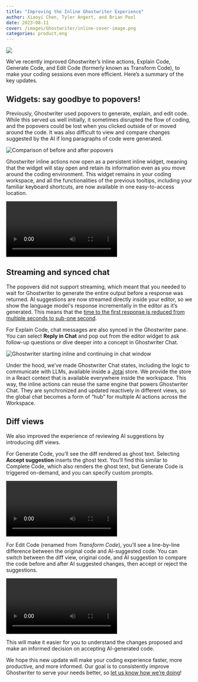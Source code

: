 ```yaml
---
title: "Improving the Inline Ghostwriter Experience"
author: Xiaoyi Chen, Tyler Angert, and Brian Pool
date: 2023-08-11
cover: /images/Ghostwriter/inline-cover-image.png
categories: product,eng
---
```


![](https://blog.replit.com/images/Ghostwriter/inline-cover-image.png)

We’ve recently improved Ghostwriter’s inline actions, Explain Code, Generate Code, and Edit Code (formerly known as Transform Code), to make your coding sessions even more efficient. Here’s a summary of the key updates.

## Widgets: say goodbye to popovers!

Previously, Ghostwriter used popovers to generate, explain, and edit code. While this served us well initially, it sometimes disrupted the flow of coding, and the popovers could be lost when you clicked outside of or moved around the code. It was also difficult to view and compare changes suggested by the AI if long paragraphs of code were generated.

![Comparison of before and after popovers](https://blog.replit.com/images/Ghostwriter/inline-comparison.png)

Ghostwriter inline actions now open as a persistent inline widget, meaning that the widget will stay open and retain its information even as you move around the coding environment. This widget remains in your coding workspace, and all the functionalities of the previous tooltips, including your familiar keyboard shortcuts, are now available in one easy-to-access location.

![Video of widget showing inline explain code](https://blog.replit.com/images/Ghostwriter/gw-inline-explain.mp4)

## Streaming and synced chat

The popovers did not support streaming, which meant that you needed to wait for Ghostwriter to generate the entire output before a response was returned. AI suggestions are now streamed directly inside your editor, so we show the language model's response incrementally in the editor as it’s generated. This means that the [time to the first response is reduced from multiple seconds to sub-one second](https://github.com/openai/openai-cookbook/blob/main/examples/How_to_stream_completions.ipynb#Time-comparison).

For Explain Code, chat messages are also synced in the Ghostwriter pane. You can select **Reply in Chat** and pop out from the editor widget to ask follow-up questions or dive deeper into a concept in Ghostwriter Chat.

![Ghostwriter starting inline and continuing in chat window](https://blog.replit.com/images/Ghostwriter/inline-to-chat.png)

Under the hood, we’ve made Ghostwriter Chat states, including the logic to communicate with LLMs, available inside a [Jotai](https://jotai.org/) store. We provide the store in a React context that is available everywhere inside the workspace. This way, the inline actions can reuse the same engine that powers Ghostwriter Chat. They are synchronized and updated reactively in different views, so the global chat becomes a form of “hub” for multiple AI actions across the Workspace.

## Diff views

We also improved the experience of reviewing AI suggestions by introducing diff views.

For Generate Code, you’ll see the diff rendered as ghost text. Selecting **Accept suggestion** inserts the ghost text. You’ll find this similar to Complete Code, which also renders the ghost text, but Generate Code is triggered on-demand, and you can specify custom prompts.

![Video of generate code diff](https://blog.replit.com/images/Ghostwriter/gw-inline-generate.mp4)

For Edit Code (renamed from *Transform Code*), you’ll see a line-by-line difference between the original code and AI-suggested code. You can switch between the diff view, original code, and AI suggestion to compare the code before and after AI suggested changes, then accept or reject the suggestions.

![Video of diff for edit code](https://blog.replit.com/images/Ghostwriter/gw-inline-edit.mp4)

This will make it easier for you to understand the changes proposed and make an informed decision on accepting AI-generated code.

We hope this new update will make your coding experience faster, more productive, and more informed. Our goal is to consistently improve Ghostwriter to serve your needs better, so [let us know how we’re doing](mailto:ghostwriter@repl.it)!






